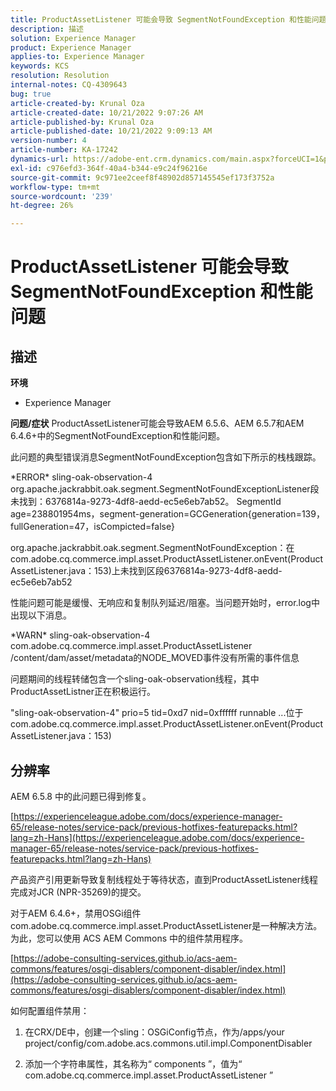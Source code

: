 ```yaml
---
title: ProductAssetListener 可能会导致 SegmentNotFoundException 和性能问题
description: 描述
solution: Experience Manager
product: Experience Manager
applies-to: Experience Manager
keywords: KCS
resolution: Resolution
internal-notes: CQ-4309643
bug: true
article-created-by: Krunal Oza
article-created-date: 10/21/2022 9:07:26 AM
article-published-by: Krunal Oza
article-published-date: 10/21/2022 9:09:13 AM
version-number: 4
article-number: KA-17242
dynamics-url: https://adobe-ent.crm.dynamics.com/main.aspx?forceUCI=1&pagetype=entityrecord&etn=knowledgearticle&id=f9b60fc7-1f51-ed11-bba2-0022480867fb
exl-id: c976efd3-364f-40a4-b344-e9c24f96216e
source-git-commit: 9c971ee2ceef8f48902d857145545ef173f3752a
workflow-type: tm+mt
source-wordcount: '239'
ht-degree: 26%

---
```


# ProductAssetListener 可能会导致 SegmentNotFoundException 和性能问题

## 描述

<b>环境</b>
- Experience Manager



<b>问题/症状</b>
ProductAssetListener可能会导致AEM 6.5.6、AEM 6.5.7和AEM 6.4.6+中的SegmentNotFoundException和性能问题。



此问题的典型错误消息SegmentNotFoundException包含如下所示的栈栈跟踪。

\*ERROR\* sling-oak-observation-4 org.apache.jackrabbit.oak.segment.SegmentNotFoundExceptionListener段未找到：6376814a-9273-4df8-aedd-ec5e6eb7ab52。 SegmentId age=238801954ms，segment-generation=GCGeneration{generation=139，fullGeneration=47，isCompicted=false}

org.apache.jackrabbit.oak.segment.SegmentNotFoundException：在com.adobe.cq.commerce.impl.asset.ProductAssetListener.onEvent(ProductAssetListener.java：153)上未找到区段6376814a-9273-4df8-aedd-ec5e6eb7ab52



性能问题可能是缓慢、无响应和复制队列延迟/阻塞。当问题开始时，error.log中出现以下消息。

\*WARN\* sling-oak-observation-4 com.adobe.cq.commerce.impl.asset.ProductAssetListener /content/dam/asset/metadata的NODE_MOVED事件没有所需的事件信息



问题期间的线程转储包含一个sling-oak-observation线程，其中ProductAssetListner正在积极运行。

&quot;sling-oak-observation-4&quot; prio=5 tid=0xd7 nid=0xffffff runnable ...位于com.adobe.cq.commerce.impl.asset.ProductAssetListener.onEvent(ProductAssetListener.java：153)


## 分辨率


AEM 6.5.8 中的此问题已得到修复。

[https://experienceleague.adobe.com/docs/experience-manager-65/release-notes/service-pack/previous-hotfixes-featurepacks.html?lang=zh-Hans](https://experienceleague.adobe.com/docs/experience-manager-65/release-notes/service-pack/previous-hotfixes-featurepacks.html?lang=zh-Hans)

产品资产引用更新导致复制线程处于等待状态，直到ProductAssetListener线程完成对JCR (NPR-35269)的提交。



对于AEM 6.4.6+，禁用OSGi组件com.adobe.cq.commerce.impl.asset.ProductAssetListener是一种解决方法。 为此，您可以使用 ACS AEM Commons 中的组件禁用程序。

[https://adobe-consulting-services.github.io/acs-aem-commons/features/osgi-disablers/component-disabler/index.html](https://adobe-consulting-services.github.io/acs-aem-commons/features/osgi-disablers/component-disabler/index.html)



如何配置组件禁用：

1. 在CRX/DE中，创建一个sling：OSGiConfig节点，作为/apps/your project/config/com.adobe.acs.commons.util.impl.ComponentDisabler

2. 添加一个字符串属性，其名称为“ components ”，值为“ com.adobe.cq.commerce.impl.asset.ProductAssetListener ”
